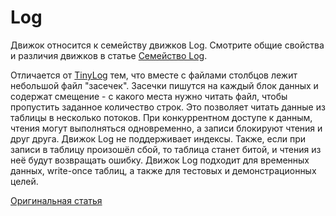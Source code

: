 # Log

Движок относится к семейству движков Log. Смотрите общие свойства и различия движков в статье [Семейство Log](log_family.md).

Отличается от  [TinyLog](tinylog.md)  тем, что вместе с файлами столбцов лежит небольшой файл "засечек". Засечки пишутся на каждый блок данных и содержат смещение - с какого места нужно читать файл, чтобы пропустить заданное количество строк. Это позволяет читать данные из таблицы в несколько потоков.
При конкуррентном доступе к данным, чтения могут выполняться одновременно, а записи блокируют чтения и друг друга.
Движок Log не поддерживает индексы. Также, если при записи в таблицу произошёл сбой, то таблица станет битой, и чтения из неё будут возвращать ошибку. Движок Log подходит для временных данных, write-once таблиц, а также для тестовых и демонстрационных целей.

[Оригинальная статья](https://clickhouse.yandex/docs/ru/operations/table_engines/log/) <!--hide-->
